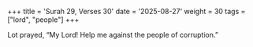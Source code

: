 +++
title = 'Surah 29, Verses 30'
date = '2025-08-27'
weight = 30
tags = ["lord", "people"]
+++

Lot prayed, “My Lord! Help me against the people of corruption.”